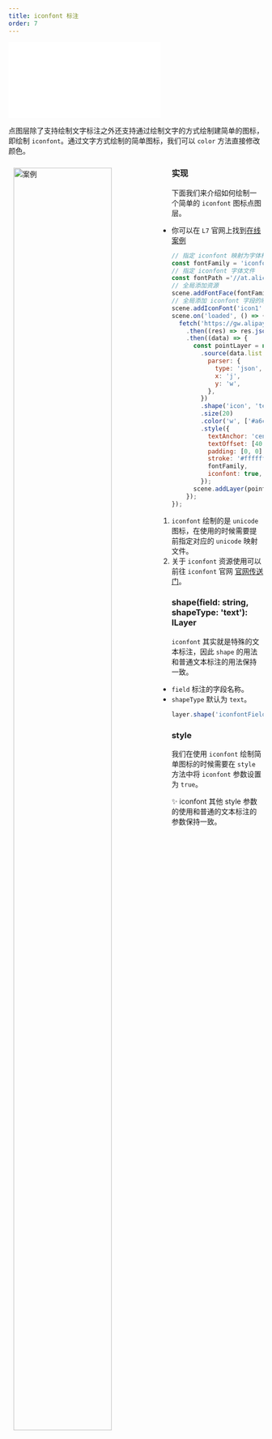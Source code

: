 ```yaml
---
title: iconfont 标注
order: 7
---
```

<embed src="@/docs/common/style.md"></embed>

点图层除了支持绘制文字标注之外还支持通过绘制文字的方式绘制建简单的图标，即绘制 `iconfont`。通过文字方式绘制的简单图标，我们可以 `color` 方法直接修改颜色。

<div>
  <div style="width:60%;float:left; margin: 10px;">
    <img  width="80%" alt="案例" src='https://gw.alipayobjects.com/mdn/rms_816329/afts/img/A*WdOfSI_uyxIAAAAAAAAAAAAAARQnAQ'>
  </div>
</div>

### 实现

下面我们来介绍如何绘制一个简单的 `iconfont` 图标点图层。

- 你可以在 `L7` 官网上找到[在线案例](/examples/point/text#iconfont)

```javascript
// 指定 iconfont 映射为字体样式的名称
const fontFamily = 'iconfont';
// 指定 iconfont 字体文件
const fontPath ='//at.alicdn.com/t/font_2534097_fcae9o2mxbv.woff2?t=1622200439140';
// 全局添加资源
scene.addFontFace(fontFamily, fontPath);
// 全局添加 iconfont 字段的映射
scene.addIconFont('icon1', '&#xe6d4;');
scene.on('loaded', () => {
  fetch('https://gw.alipayobjects.com/os/bmw-prod/70408903-80db-4278-a318-461604acb2df.json')
    .then((res) => res.json())
    .then((data) => {
      const pointLayer = new PointLayer({})
        .source(data.list, {
          parser: {
            type: 'json',
            x: 'j',
            y: 'w',
          },
        })
        .shape('icon', 'text') // 指定需要映射字段为 icon、shape 类型和普通的文字标注一样为 text
        .size(20)
        .color('w', ['#a6cee3', '#1f78b4', '#b2df8a', '#33a02c', '#fb9a99'])
        .style({
          textAnchor: 'center', // 文本相对锚点的位置 center|left|right|top|bottom|top-left
          textOffset: [40, 0], // 文本相对锚点的偏移量 [水平, 垂直]
          padding: [0, 0], // 文本包围盒 padding [水平，垂直]，影响碰撞检测结果，避免相邻文本靠的太近
          stroke: '#ffffff', // 描边颜色
          fontFamily,
          iconfont: true, // 开启 iconfont 映射
        });
      scene.addLayer(pointLayer);
    });
});
```

1. `iconfont` 绘制的是 `unicode` 图标，在使用的时候需要提前指定对应的 `unicode` 映射文件。
2. 关于 `iconfont` 资源使用可以前往 `iconfont` 官网 [官网传送门](https://iconfont.cn/)。

### shape(field: string, shapeType: 'text'): ILayer

`iconfont` 其实就是特殊的文本标注，因此 `shape` 的用法和普通文本标注的用法保持一致。

- `field` 标注的字段名称。
- `shapeType` 默认为 `text`。

```javascript
layer.shape('iconfontField', 'text');
```

### style

我们在使用 `iconfont` 绘制简单图标的时候需要在 `style` 方法中将 `iconfont` 参数设置为 `true`。

✨ iconfont 其他 style 参数的使用和普通的文本标注的参数保持一致。
